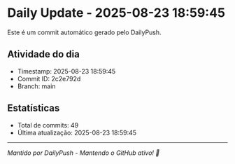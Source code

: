 # Daily Update - 2025-08-23 18:59:45

Este é um commit automático gerado pelo DailyPush.

## Atividade do dia
- Timestamp: 2025-08-23 18:59:45
- Commit ID: 2c2e792d
- Branch: main

## Estatísticas
- Total de commits: 49
- Última atualização: 2025-08-23 18:59:45

---
*Mantido por DailyPush - Mantendo o GitHub ativo! 🚀*

